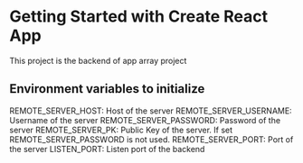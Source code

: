 # Getting Started with Create React App

This project is the backend of app array project

## Environment variables to initialize

REMOTE_SERVER_HOST: Host of the server
REMOTE_SERVER_USERNAME: Username of the server
REMOTE_SERVER_PASSWORD: Password of the server
REMOTE_SERVER_PK: Public Key of the server. If set REMOTE_SERVER_PASSWORD is not used.
REMOTE_SERVER_PORT: Port of the server
LISTEN_PORT: Listen port of the backend
